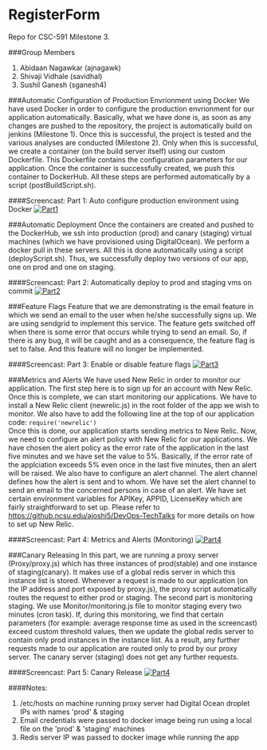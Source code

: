 # RegisterForm
Repo for CSC-591 Milestone 3.

###Group Members
1. Abidaan Nagawkar (ajnagawk)
2. Shivaji Vidhale (savidhal)
3. Sushil Ganesh (sganesh4)

###Automatic Configuration of Production Envrionment using Docker
We have used Docker in order to configure the production envrionment for our application automatically. Basically, what we have done is, as soon as any changes are pushed to the repository, the project is automatically build on jenkins (Milestone 1). Once this is successful, the project is tested and the various analyses are conducted (Milestone 2). Only when this is successful, we create a container (on the build server itself) using our custom Dockerfile. This Dockerfile contains the configuration parameters for our application. Once the container is successfully created, we push this container to DockerHub. All these steps are performed automatically by a script (postBuildScript.sh).

####Screencast: Part 1: Auto configure production environment using Docker
[![Part1](http://img.youtube.com/vi/QKxJuHocNfs/0.jpg)](https://www.youtube.com/watch?v=QKxJuHocNfs)

###Automatic Deployment
Once the containers are created and pushed to the DockerHub, we ssh into production (prod) and canary (staging) virtual machines (which we have provisioned using DigitalOcean). We perform a docker pull in these servers. All this is done automatically using a script (deployScript.sh). Thus, we successfully deploy two versions of our app, one on prod and one on staging.

####Screencast: Part 2: Automatically deploy to prod and staging vms on commit
[![Part2](http://img.youtube.com/vi/5hFxk9XnByA/0.jpg)](https://www.youtube.com/watch?v=5hFxk9XnByA)

###Feature Flags
Feature that we are demonstrating is the email feature in which we send an email to the user when he/she successfully signs up. We are using sendgrid to implement this service. The feature gets switched off when there is some error that occurs while trying to send an email. So, if there is any bug, it will be caught and as a consequence, the feature flag is set to false. And this feature will no longer be implemented.

####Screencast: Part 3: Enable or disable feature flags
[![Part3](http://img.youtube.com/vi/awFn4-5rE98/0.jpg)](https://www.youtube.com/watch?v=awFn4-5rE98)

###Metrics and Alerts
We have used New Relic in order to monitor our application. The first step here is to sign up for an account with New Relic. Once this is complete, we can start monitoring our applications. We have to install a New Relic client (newrelic.js) in the root folder of the app we wish to monitor. We also have to add the following line at the top of our application code: `require('newrelic')`   
Once this is done, our application starts sending metrics to New Relic. Now, we need to configure an alert policy with New Relic for our applications. We have chosen the alert policy as the error rate of the application in the last five minutes and we have set the value to 5%. Basically, if the error rate of the applciation exceeds 5% even once in the last five minutes, then an alert will be raised. We also have to configure an alert channel. The alert channel defines how the alert is sent and to whom. We have set the alert channel to send an email to the concerned persons in case of an alert. We have set certain environment variables for APIKey, APPID, LicenseKey which are fairly straightforward to set up. Please refer to https://github.ncsu.edu/ajoshi5/DevOps-TechTalks for more details on how to set up New Relic.

####Screencast: Part 4: Metrics and Alerts (Monitoring)
[![Part4](http://img.youtube.com/vi/gopkPGvXCSs/0.jpg)](https://www.youtube.com/watch?v=gopkPGvXCSs)

###Canary Releasing
In this part, we are running a proxy server (Proxy/proxy.js) which has three instances of prod(stable) and one instance of staging(canary). It makes use of a global redis server in which this instance list is stored. Whenever a request is made to our application (on the IP address and port exposed by proxy.js), the proxy script automatically routes the request to either prod or staging. 
The second part is monitoring staging. We use Monitor/monitoring.js file to monitor staging every two minutes (cron task). If, during this monitoring, we find that certain parameters (for example: average response time as used in the screencast) exceed custom threshold values, then we update the global redis server to contain only prod instances in the instance list. As a result, any further requests made to our application are routed only to prod by our proxy server. The canary server (staging) does not get any further requests.

####Screencast: Part 5: Canary Release
[![Part4](http://img.youtube.com/vi/qMWjO1-2dac/0.jpg)](https://www.youtube.com/watch?v=qMWjO1-2dac)

####Notes:
1. /etc/hosts on machine running proxy server had Digital Ocean droplet IPs with names 'prod' & staging
2. Email credentials were passed to docker image being run using a local file on the 'prod' & 'staging' machines
3. Redis server IP was passed to docker image while running the app
